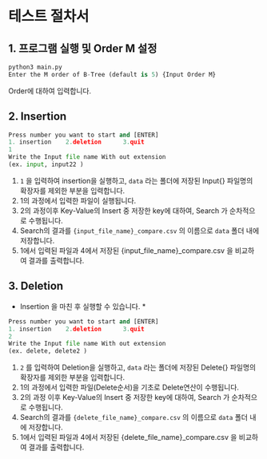 # 테스트 절차서  
## 1. 프로그램 실행 및 Order M 설정  
```python
python3 main.py
Enter the M order of B-Tree (default is 5) {Input Order M} 
```
Order에 대하여 입력합니다.  

## 2. Insertion
```python
Press number you want to start and [ENTER]
1. insertion    2.deletion      3.quit 
1
Write the Input file name With out extension 
(ex. input, input22 )
```
1. `1` 을 입력하여 insertion을 실행하고, `data` 라는 폴더에 저장된 Input{} 파일명의 확장자를 제외한 부분을 입력합니다.  
2. 1의 과정에서 입력한 파일이 실행됩니다.   
3. 2의 과정이후 Key-Value의 Insert 중 저장한 key에 대하여, Search 가 순차적으로 수행됩니다.   
4. Search의 결과를 `{input_file_name}_compare.csv` 의 이름으로 `data` 폴더 내에 저장합니다.     
5. 1에서 입력된 파일과 4에서 저장된 {input_file_name}_compare.csv 을 비교하여 결과를 출력합니다.  

## 3. Deletion
* Insertion 을 마친 후 실행할 수 있습니다. *
```python
Press number you want to start and [ENTER]
1. insertion    2.deletion      3.quit 
2
Write the Input file name With out extension 
(ex. delete, delete2 )
```
1. `2` 를 입력하여 Deletion을 실행하고, `data` 라는 폴더에 저장된 Delete{} 파일명의 확장자를 제외한 부분을 입력합니다.  
2. 1의 과정에서 입력한 파일(Delete순서)을 기초로 Delete연산이 수행됩니다.   
3. 2의 과정 이후 Key-Value의 Insert 중 저장한 key에 대하여, Search 가 순차적으로 수행됩니다.   
4. Search의 결과를 `{delete_file_name}_compare.csv` 의 이름으로 `data` 폴더 내에 저장합니다.     
5. 1에서 입력된 파일과 4에서 저장된 {delete_file_name}_compare.csv 을 비교하여 결과를 출력합니다.  